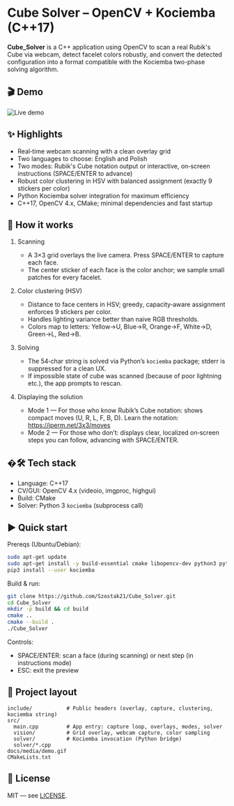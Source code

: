 # Cube Solver – OpenCV + Kociemba (C++17)

**Cube_Solver** is a C++ application using OpenCV to scan a real Rubik's Cube via webcam, detect facelet colors robustly, and convert the detected configuration into a format compatible with the Kociemba two-phase solving algorithm.

## 🎬 Demo

![Live demo](docs/media/demo.gif)

## ✨ Highlights

- Real‑time webcam scanning with a clean overlay grid
- Two languages to choose: English and Polish
- Two modes: Rubik's Cube notation output or interactive, on‑screen instructions (SPACE/ENTER to advance)
- Robust color clustering in HSV with balanced assignment (exactly 9 stickers per color)
- Python Kociemba solver integration for maximum efficiency
- C++17, OpenCV 4.x, CMake; minimal dependencies and fast startup

## 🧠 How it works

1. Scanning
   - A 3×3 grid overlays the live camera. Press SPACE/ENTER to capture each face.
   - The center sticker of each face is the color anchor; we sample small patches for every facelet.

2. Color clustering (HSV)
   - Distance to face centers in HSV; greedy, capacity‑aware assignment enforces 9 stickers per color.
   - Handles lighting variance better than naive RGB thresholds.
   - Colors map to letters: Yellow→U, Blue→R, Orange→F, White→D, Green→L, Red→B.

4. Solving
   - The 54‑char string is solved via Python’s `kociemba` package; stderr is suppressed for a clean UX.
   - If impossible state of cube was scanned (because of poor lightning etc.), the app prompts to rescan.

5. Displaying the solution
   - Mode 1 — For those who know Rubik’s Cube notation: shows compact moves (U, R, L, F, B, D). Learn the notation: https://jperm.net/3x3/moves
   - Mode 2 — For those who don’t: displays clear, localized on‑screen steps you can follow, advancing with SPACE/ENTER.

## �🛠 Tech stack

- Language: C++17
- CV/GUI: OpenCV 4.x (videoio, imgproc, highgui)
- Build: CMake
- Solver: Python 3 `kociemba` (subprocess call)

## ▶️ Quick start

Prereqs (Ubuntu/Debian):

```bash
sudo apt-get update
sudo apt-get install -y build-essential cmake libopencv-dev python3 python3-pip
pip3 install --user kociemba
```

Build & run:

```bash
git clone https://github.com/Szostak21/Cube_Solver.git
cd Cube_Solver
mkdir -p build && cd build
cmake ..
cmake --build .
./Cube_Solver
```

Controls:

- SPACE/ENTER: scan a face (during scanning) or next step (in instructions mode)
- ESC: exit the preview

## 📁 Project layout

```
include/           # Public headers (overlay, capture, clustering, kociemba string)
src/
  main.cpp         # App entry: capture loop, overlays, modes, solver
  vision/          # Grid overlay, webcam capture, color sampling
  solver/          # Kociemba invocation (Python bridge)
  solver/*.cpp
docs/media/demo.gif
CMakeLists.txt
```

## 📜 License

MIT — see [LICENSE](LICENSE).
